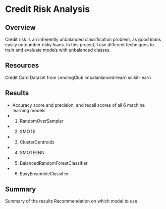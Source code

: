 # Credit Risk Analysis
## Overview
Credit risk is an inherently unbalanced classification problem, as good loans easily outnumber risky loans. In this project, I use different techniques to train and evaluate models with unbalanced classes. 

## Resources
Credit Card Dataset from LendingClub
imbalanlanced-learn
scikit-learn

## Results
- Accuracy score and precision, and recall scores of all 6 machine learning models.
- 1. RandomOverSampler ![]()
- 2. SMOTE![]()
- 3. ClusterCentroids ![]()
- 4. SMOTEENN ![]()
- 5. BalancedRandomForestClassifier ![]()
- 6. EasyEnsembleClassifier![]()

## Summary
Summary of the results
Recommendation on which model to use

